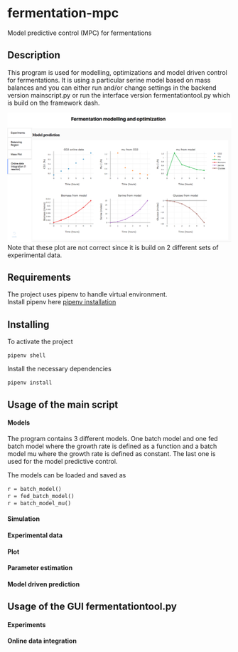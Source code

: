 # fermentation-mpc
Model predictive control (MPC) for fermentations

## Description
This program is used for modelling, optimizations and model driven control for fermentations. It is using a particular serine model based on
mass balances and you can either run and/or change settings in the backend version mainscript.py or run the interface
version fermentationtool.py which is build on the framework dash.

![](/images/interface.png)
Note that these plot are not correct since it is build on 2 different sets of experimental data.

## Requirements
The project uses pipenv to handle virtual environment. <br />
Install pipenv here [pipenv installation](https://github.com/pypa/pipenv#installation)

## Installing

To activate the project
```
pipenv shell
```

Install the necessary dependencies
```
pipenv install
```

## Usage of the main script

#### Models
The program contains 3 different models. One batch model and one fed batch model where the growth rate is defined as
a function and a batch model mu where the growth rate is defined as constant. The last one is used for the model predictive control.

The models can be loaded and saved as
```
r = batch_model()
r = fed_batch_model()
r = batch_model_mu()
```

#### Simulation

#### Experimental data

#### Plot

#### Parameter estimation

#### Model driven prediction

## Usage of the GUI fermentationtool.py

#### Experiments

#### Online data integration









